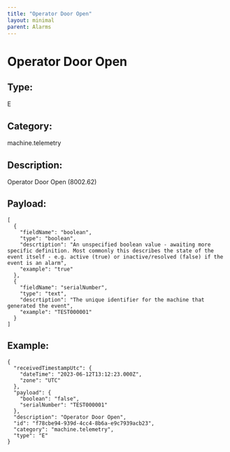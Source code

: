 ```yaml
---
title: "Operator Door Open"
layout: minimal
parent: Alarms
---
```


# Operator Door Open

## Type:

E

## Category:

machine.telemetry

## Description: 

Operator Door Open (8002.62)

## Payload:

```
[
  {
    "fieldName": "boolean",
    "type": "boolean",
    "descrtiption": "An unspecified boolean value - awaiting more specific definition. Most commonly this describes the state of the event itself - e.g. active (true) or inactive/resolved (false) if the event is an alarm",
    "example": "true"
  },
  {
    "fieldName": "serialNumber",
    "type": "text",
    "descrtiption": "The unique identifier for the machine that generated the event",
    "example": "TEST000001"
  }
]
```

## Example:

```
{
  "receivedTimestampUtc": {
    "dateTime": "2023-06-12T13:12:23.000Z",
    "zone": "UTC"
  },
  "payload": {
    "boolean": "false",
    "serialNumber": "TEST000001"
  },
  "description": "Operator Door Open",
  "id": "f78cbe94-939d-4cc4-8b6a-e9c7939acb23",
  "category": "machine.telemetry",
  "type": "E"
}
```
